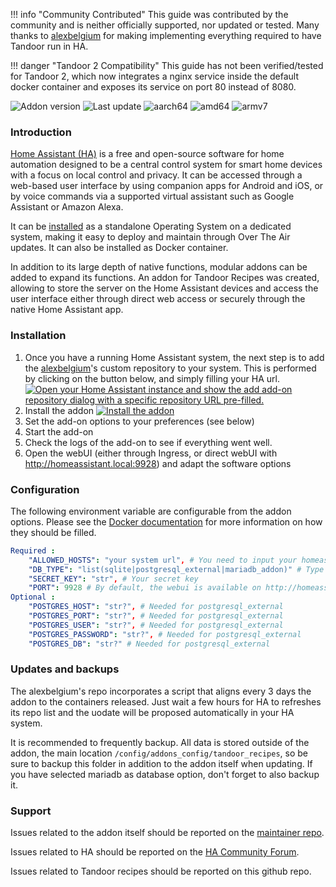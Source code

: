 !!! info "Community Contributed"
    This guide was contributed by the community and is neither officially supported, nor updated or tested. 
    Many thanks to [alexbelgium](https://github.com/alexbelgium) for making implementing everything required to have 
    Tandoor run in HA.

!!! danger "Tandoor 2 Compatibility"
    This guide has not been verified/tested for Tandoor 2, which now integrates a nginx service inside the default docker container and exposes its service on port 80 instead of 8080.

![Addon version](https://img.shields.io/badge/dynamic/json?label=Version&query=%24.version&url=https%3A%2F%2Fraw.githubusercontent.com%2Falexbelgium%2Fhassio-addons%2Fmaster%2Ftandoor_recipes%2Fconfig.json) ![Last update](https://img.shields.io/badge/dynamic/json?label=Updated&query=%24.last_update&url=https%3A%2F%2Fraw.githubusercontent.com%2Falexbelgium%2Fhassio-addons%2Fmaster%2Ftandoor_recipes%2Fupdater.json) ![aarch64][aarch64-badge] ![amd64][amd64-badge] ![armv7][armv7-badge]

### Introduction
[Home Assistant (HA)](https://www.home-assistant.io/) is a free and open-source software for home automation designed to be a central control system for smart home devices with a focus on local control and privacy. It can be accessed through a web-based user interface by using companion apps for Android and iOS, or by voice commands via a supported virtual assistant such as Google Assistant or Amazon Alexa.

It can be [installed](https://www.home-assistant.io/installation/) as a standalone Operating System on a dedicated system, making it easy to deploy and maintain through Over The Air updates. It can also be installed as Docker container.

In addition to its large depth of native functions, modular addons can be added to expand its functions. An addon for Tandoor Recipes was created, allowing to store the server on the Home Assistant devices and access the user interface either through direct web access or securely through the native Home Assistant app.

### Installation

1. Once you have a running Home Assistant system, the next step is to add the [alexbelgium](https://github.com/alexbelgium)'s custom repository to your system. This is performed by clicking on the button below, and simply filling your HA url. [![Open your Home Assistant instance and show the add add-on repository dialog with a specific repository URL pre-filled.](https://my.home-assistant.io/badges/supervisor_add_addon_repository.svg)](https://my.home-assistant.io/redirect/supervisor_add_addon_repository/?repository_url=https%3A%2F%2Fgithub.com%2Falexbelgium%2Fhassio-addons)
2. Install the addon [![Install the addon](https://my.home-assistant.io/badges/supervisor_store.svg)](https://my.home-assistant.io/redirect/supervisor_store)
3. Set the add-on options to your preferences (see below)
4. Start the add-on
5. Check the logs of the add-on to see if everything went well.
6. Open the webUI (either through Ingress, or direct webUI with http://homeassistant.local:9928) and adapt the software options

### Configuration

The following environment variable are configurable from the addon options. Please see the [Docker documentation](https://docs.tandoor.dev/install/docker/) for more information on how they should be filled.

```yaml
Required :
    "ALLOWED_HOSTS": "your system url", # You need to input your homeassistant urls (comma separated, without space) to allow ingress to work
    "DB_TYPE": "list(sqlite|postgresql_external|mariadb_addon)" # Type of database to use. Mariadb_addon allows to be automatically configured if the maria_db addon is already installed on your system. Sqlite is an internal database. For postgresql_external, you'll need to fill the below settings
    "SECRET_KEY": "str", # Your secret key
    "PORT": 9928 # By default, the webui is available on http://homeassistant.local:9928. If you ever need to change the port, you should never do it within the app, but only through this option
Optional :
    "POSTGRES_HOST": "str?", # Needed for postgresql_external
    "POSTGRES_PORT": "str?", # Needed for postgresql_external
    "POSTGRES_USER": "str?", # Needed for postgresql_external
    "POSTGRES_PASSWORD": "str?", # Needed for postgresql_external
    "POSTGRES_DB": "str?" # Needed for postgresql_external
```

### Updates and backups

The alexbelgium's repo incorporates a script that aligns every 3 days the addon to the containers released. Just wait a few hours for HA to refreshes its repo list and the uodate will be proposed automatically in your HA system.

It is recommended to frequently backup. All data is stored outside of the addon, the main location `/config/addons_config/tandoor_recipes`, so be sure to backup this folder in addition to the addon itself when updating. If you have selected mariadb as database option, don't forget to also backup it.

### Support

Issues related to the addon itself should be reported on the [maintainer repo][repository].

Issues related to HA should be reported on the [HA Community Forum][forum].

Issues related to Tandoor recipes should be reported on this github repo.

[aarch64-badge]: https://img.shields.io/badge/aarch64-yes-green.svg?logo=arm
[amd64-badge]: https://img.shields.io/badge/amd64-yes-green.svg?logo=amd
[armv7-badge]: https://img.shields.io/badge/armv7-yes-green.svg?logo=arm
[forum]: https://community.home-assistant.io/t/my-custom-repo
[repository]: https://github.com/alexbelgium/hassio-addons
